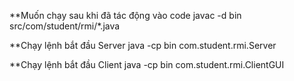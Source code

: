 **Muốn chạy sau khi đã tác động vào code
javac -d bin src/com/student/rmi/*.java

**Chạy lệnh bắt đầu Server
java -cp bin com.student.rmi.Server

**Chạy lệnh bắt đầu Client
java -cp bin com.student.rmi.ClientGUI
